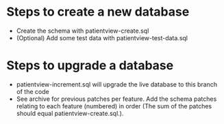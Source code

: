 Steps to create a new database
==============================

- Create the schema with patientview-create.sql
- (Optional) Add some test data with patientview-test-data.sql


Steps to upgrade a database
===========================

- patientview-increment.sql will upgrade the live database to this branch of the code
- See archive for previous patches per feature. Add the schema patches relating to each feature (numbered) in order
(The sum of the patches should equal patientview-create.sql.).
